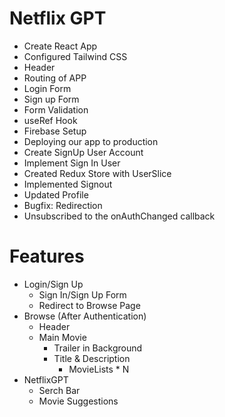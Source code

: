 # Netflix GPT

- Create React App
- Configured Tailwind CSS
- Header
- Routing of APP
- Login Form
- Sign up Form
- Form Validation
- useRef Hook
- Firebase Setup
- Deploying our app to production
- Create SignUp User Account
- Implement Sign In User
- Created Redux Store with UserSlice
- Implemented Signout
- Updated Profile
- Bugfix: Redirection
- Unsubscribed to the onAuthChanged callback

# Features

- Login/Sign Up
   - Sign In/Sign Up Form
   - Redirect to Browse Page
- Browse (After Authentication)
   - Header
   - Main Movie
      - Trailer in Background
      - Title & Description
         - MovieLists * N
- NetflixGPT
   - Serch Bar
   - Movie Suggestions            

